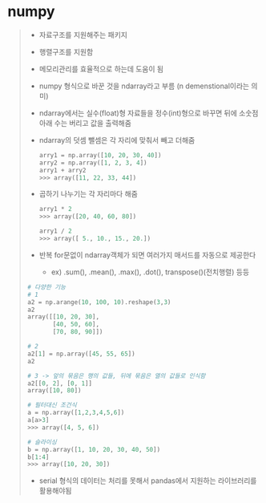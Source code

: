 # numpy

> - 자료구조를 지원해주는 패키지
>
> - 행렬구조를 지원함
>
> - 메모리관리를 효율적으로 하는데 도움이 됨
>
> - numpy 형식으로 바꾼 것을 ndarray라고 부름 (n demenstional이라는 의미)
>
> - ndarray에서는 실수(float)형 자료들을 정수(int)형으로 바꾸면 뒤에 소숫점 아래 수는 버리고 값을 출력해줌
>
> - ndarray의 덧셈 뺄셈은 각 자리에 맞춰서 빼고 더해줌
>
>   ```python
>   arry1 = np.array([10, 20, 30, 40])
>   arry2 = np.array([1, 2, 3, 4])
>   arry1 + arry2
>   >>> array([11, 22, 33, 44])
>   ```
>
> - 곱하기 나누기는 각 자리마다 해줌
>
>   ```python
>   arry1 * 2
>   >>> array([20, 40, 60, 80])
>   
>   arry1 / 2
>   >>> array([ 5., 10., 15., 20.])
>   ```
>
> - 반복 for문없이 ndarray객체가 되면 여러가지 매서드를 자동으로 제공한다
>
>   - ex) .sum(), .mean(), .max(), .dot(), transpose()(전치행렬) 등등
>
> ```python
> # 다양한 기능
> # 1
> a2 = np.arange(10, 100, 10).reshape(3,3)
> a2
> array([[10, 20, 30],
>        [40, 50, 60],
>        [70, 80, 90]])
> 
> # 2
> a2[1] = np.array([45, 55, 65])
> a2
> 
> # 3 -> 앞의 묶음은 행의 값들, 뒤에 묶음은 열의 값들로 인식함
> a2[[0, 2], [0, 1]]
> array([10, 80])
> 
> # 필터대신 조건식
> a = np.array([1,2,3,4,5,6])
> a[a>3]
> >>> array([4, 5, 6])
> 
> # 슬라이싱
> b = np.array([1, 10, 20, 30, 40, 50])
> b[1:4]
> >>> array([10, 20, 30])
> ```
>
> - serial 형식의 데이터는 처리를 못해서 pandas에서 지원하는 라이브러리를 활용해야됨



